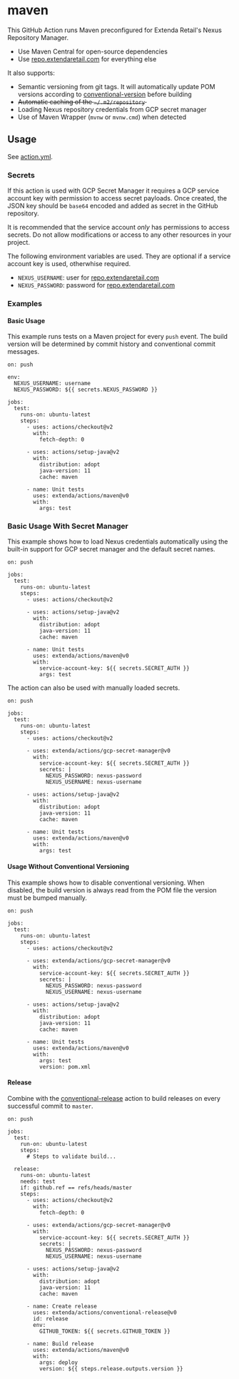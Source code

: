 # maven

This GitHub Action runs Maven preconfigured for Extenda Retail's Nexus Repository Manager.

  * Use Maven Central for open-source dependencies
  * Use [repo.extendaretail.com](https://repo.extendaretail.com) for everything else

It also supports:
  * Semantic versioning from git tags. It will automatically update POM versions according to
[conventional-version](../conventional-version#readme) before building
  * ~~Automatic caching of the `~/.m2/repository`&nbsp;~~
  * Loading Nexus repository credentials from GCP secret manager
  * Use of Maven Wrapper (`mvnw` or `mvnw.cmd`) when detected

## Usage

See [action.yml](action.yml).

### Secrets

If this action is used with GCP Secret Manager it requires a GCP service account key with permission to access
secret payloads. Once created, the JSON key should be `base64` encoded and added as secret in the GitHub repository.

It is recommended that the service account _only_ has permissions to access secrets. Do not allow modifications or
access to any other resources in your project.

The following environment variables are used. They are optional if a service account key is used, otherwhise required.

  * `NEXUS_USERNAME`: user for [repo.extendaretail.com](https://repo.extendaretail.com)
  * `NEXUS_PASSWORD`: password for [repo.extendaretail.com](https://repo.extendaretail.com)

### Examples

#### Basic Usage

This example runs tests on a Maven project for every `push` event. The build version will be determined by commit history
and conventional commit messages.

```
on: push

env:
  NEXUS_USERNAME: username
  NEXUS_PASSWORD: ${{ secrets.NEXUS_PASSWORD }}

jobs:
  test:
    runs-on: ubuntu-latest
    steps:
      - uses: actions/checkout@v2
        with:
          fetch-depth: 0

      - uses: actions/setup-java@v2
        with:
          distribution: adopt
          java-version: 11
          cache: maven

      - name: Unit tests
        uses: extenda/actions/maven@v0
        with:
          args: test
```

### Basic Usage With Secret Manager

This example shows how to load Nexus credentials automatically using the built-in support for GCP secret manager and
the default secret names.

```
on: push

jobs:
  test:
    runs-on: ubuntu-latest
    steps:
      - uses: actions/checkout@v2

      - uses: actions/setup-java@v2
        with:
          distribution: adopt
          java-version: 11
          cache: maven

      - name: Unit tests
        uses: extenda/actions/maven@v0
        with:
          service-account-key: ${{ secrets.SECRET_AUTH }}
          args: test
```

The action can also be used with manually loaded secrets.

```
on: push

jobs:
  test:
    runs-on: ubuntu-latest
    steps:
      - uses: actions/checkout@v2

      - uses: extenda/actions/gcp-secret-manager@v0
        with:
          service-account-key: ${{ secrets.SECRET_AUTH }}
          secrets: |
            NEXUS_PASSWORD: nexus-password
            NEXUS_USERNAME: nexus-username

      - uses: actions/setup-java@v2
        with:
          distribution: adopt
          java-version: 11
          cache: maven

      - name: Unit tests
        uses: extenda/actions/maven@v0
        with:
          args: test
```

#### Usage Without Conventional Versioning

This example shows how to disable conventional versioning. When disabled, the build version is always read from the POM
file the version must be bumped manually.

```
on: push

jobs:
  test:
    runs-on: ubuntu-latest
    steps:
      - uses: actions/checkout@v2

      - uses: extenda/actions/gcp-secret-manager@v0
        with:
          service-account-key: ${{ secrets.SECRET_AUTH }}
          secrets: |
            NEXUS_PASSWORD: nexus-password
            NEXUS_USERNAME: nexus-username

      - uses: actions/setup-java@v2
        with:
          distribution: adopt
          java-version: 11
          cache: maven

      - name: Unit tests
        uses: extenda/actions/maven@v0
        with:
          args: test
          version: pom.xml
```

#### Release

Combine with the [conventional-release](../conventional-release#readme) action to build releases on every successful
commit to `master`.

```
on: push

jobs:
  test:
    run-on: ubuntu-latest
    steps:
      # Steps to validate build...

  release:
    runs-on: ubuntu-latest
    needs: test
    if: github.ref == refs/heads/master
    steps:
      - uses: actions/checkout@v2
        with:
          fetch-depth: 0

      - uses: extenda/actions/gcp-secret-manager@v0
        with:
          service-account-key: ${{ secrets.SECRET_AUTH }}
          secrets: |
            NEXUS_PASSWORD: nexus-password
            NEXUS_USERNAME: nexus-username

      - uses: actions/setup-java@v2
        with:
          distribution: adopt
          java-version: 11
          cache: maven

      - name: Create release
        uses: extenda/actions/conventional-release@v0
        id: release
        env:
          GITHUB_TOKEN: ${{ secrets.GITHUB_TOKEN }}

      - name: Build release
        uses: extenda/actions/maven@v0
        with:
          args: deploy
          version: ${{ steps.release.outputs.version }}
```
